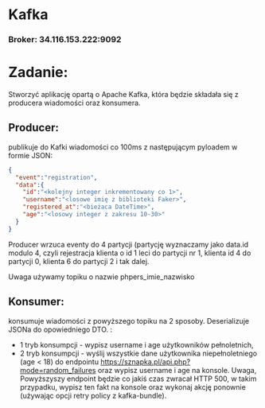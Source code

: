 # Kafka
### Broker: 34.116.153.222:9092

# Zadanie: 
Stworzyć aplikację opartą o Apache Kafka, która będzie składała się z producera wiadomości oraz konsumera.

## Producer: 

publikuje do Kafki wiadomości co 100ms z następującym pyloadem w formie JSON:

```json
{
  "event":"registration",
  "data":{
    "id":"<kolejny integer inkrementowany co 1>",
    "username":"<losowe imię z biblioteki Faker>",
    "registered_at":"<bieżaca DateTime>",
    "age":"<losowy integer z zakresu 10-30>"
  }
}
```

Producer wrzuca eventy do 4 partycji (partycję wyznaczamy jako data.id modulo 4, czyli rejestracja klienta o id 1 leci do partycji nr 1, klienta id 4 do partycji 0, klienta 6 do partycji 2 i tak dalej.

Uwaga używamy topiku o nazwie phpers_imie_nazwisko

## Konsumer:

konsumuje wiadomości z powyższego topiku na 2 sposoby. Deserializuje JSONa do opowiedniego DTO. :
- 1 tryb konsumpcji - wypisz username i age użytkowników pełnoletnich,
- 2 tryb konsumpcji - wyślij wszystkie dane użytkownika niepełnoletniego (age < 18) do endpointu https://sznapka.pl/api.php?mode=random_failures oraz wypisz username i age na konsole. Uwaga, Powyższyszy endpoint będzie co jakiś czas zwracał HTTP 500, w takim przypadku, wypisz ten fakt na konsole oraz wykonaj akcję ponownie (używając opcji retry policy z kafka-bundle).